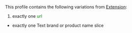 This profile contains the following variations from [Extension](http://hl7.org/fhir/STU3/Extension):

1. exactly one <span style='color:green'>url</span> 
  * exactly one Text brand or product name slice
